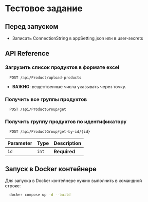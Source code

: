 
# Тестовое задание
## Перед запуском

- Записать СonnectionString в appSetting.json или в user-secrets


## API Reference


### Загрузить список продуктов в формате excel

```http
  POST /api/Product/upload-products
```
- **ВАЖНО**: вещественные числа указывать через точку.
### Получить все группы продуктов

```http
  POST /api/ProductGroup/get
```

### Получить группу продуктов по идентификатору

```http
  POST /api/ProductGroup/get-by-id/{id}
```

| Parameter | Type     | Description                       |
| :-------- | :------- | :-------------------------------- |
| `id`      | `int` | **Required** |

## Запуск в Docker контейнере
Для запуска в Docker контейнере нужно выполнить в командной строке:
```bash
  docker compose up -d --build
```



